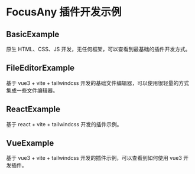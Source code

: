 # FocusAny 插件开发示例

## BasicExample

原生 HTML、CSS、JS 开发，无任何框架，可以查看到最基础的插件开发方式。

## FileEditorExample

基于 vue3 + vite + tailwindcss 开发的基础文件编辑器，可以使用很轻量的方式集成一些文件编辑器。

## ReactExample

基于 react + vite + tailwindcss 开发的插件示例。

## VueExample

基于 vue3 + vite + tailwindcss 开发的插件示例，可以查看到如何使用 vue3 开发插件。


